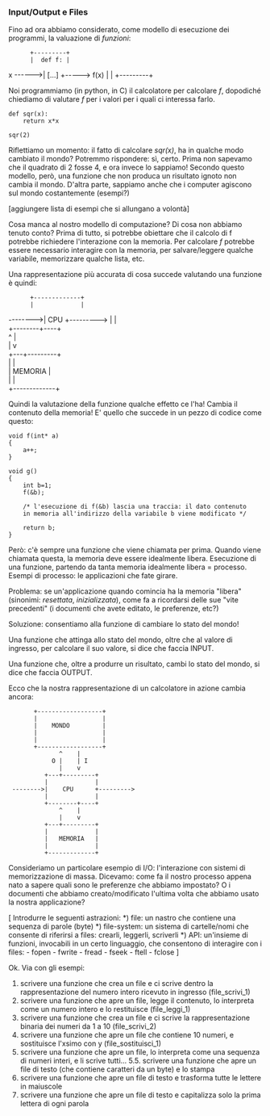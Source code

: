 ### Input/Output e Files

Fino ad ora abbiamo considerato, come modello di esecuzione dei programmi, la valuazione di *funzioni*: 
          
          +---------+ 
          |  def f: | 
 x ------>|   [...] +-----> f(x)
          |         |
          +---------+

Noi programmiamo (in python, in C) il calcolatore per calcolare *f*, dopodiché
chiediamo di valutare *f* per i valori per i quali ci interessa farlo. 

    def sqr(x):
        return x*x

    sqr(2)

Riflettiamo un momento: il fatto di calcolare *sqr(x)*, ha in qualche modo
cambiato il mondo?
Potremmo rispondere: sì, certo. Prima non sapevamo che il quadrato di 2 fosse 4,
e ora invece lo sappiamo! Secondo questo modello, però, una funzione che non
produca un risultato ignoto non cambia il mondo. D'altra parte, sappiamo anche
che i computer agiscono sul mondo costantemente (esempi?)

[aggiungere lista di esempi che si allungano a volontà]

Cosa manca al nostro modello di computazione? Di cosa non abbiamo tenuto conto?
Prima di tutto, si potrebbe obiettare che il calcolo di f potrebbe richiedere
l'interazione con la memoria. Per calcolare *f* potrebbe essere necessario
interagire con la memoria, per salvare/leggere qualche variabile, memorizzare
qualche lista, etc. 

Una rappresentazione più accurata di cosa succede valutando una funzione è
quindi:

          +-------------+
          |             |
 -------->|    CPU      +---------> 
          |             |           
          +--------+----+           
              ^    |                
              |    v                
          +---+---------+           
          |             |           
          |   MEMORIA   |           
          |             |           
          +-------------+           


Quindi la valutazione della funzione qualche effetto ce l'ha! Cambia il
contenuto della memoria!
E' quello che succede in un pezzo di codice come questo:

    void f(int* a)
    {
        a++;
    }

    void g()
    {
        int b=1;
        f(&b);
        
        /* l'esecuzione di f(&b) lascia una traccia: il dato contenuto
        in memoria all'indirizzo della variabile b viene modificato */
        
        return b;
    }


Però: c'è sempre una funzione che viene chiamata per prima. Quando viene
chiamata questa, la memoria deve essere idealmente libera.
Esecuzione di una funzione, partendo da tanta memoria idealmente libera =
processo.
Esempi di processo: le applicazioni che fate girare.

Problema: se un'applicazione quando comincia ha la memoria "libera" (sinonimi:
*resettata*, *inizializzata*), come fa a ricordarsi delle sue "vite precedenti"
(i documenti che avete editato, le preferenze, etc?)

Soluzione: consentiamo alla funzione di cambiare lo stato del mondo!

Una funzione che attinga allo stato del mondo, oltre che al valore di ingresso,
per calcolare il suo valore, si dice che faccia INPUT.

Una funzione che, oltre a produrre un risultato, cambi lo stato del mondo, si
dice che faccia OUTPUT.

Ecco che la nostra rappresentazione di un calcolatore in azione cambia ancora:

```
       +------------------+
       |                  |
       |    MONDO         |
       |                  |
       |                  |
       +------------------+
              ^    |
            O |    | I
              |    v
          +---+---------+
          |             |
 -------->|    CPU      +---------> 
          |             |           
          +--------+----+           
              ^    |                
              |    v                
          +---+---------+           
          |             |           
          |   MEMORIA   |           
          |             |           
          +-------------+           
```

Consideriamo un particolare esempio di I/O: l'interazione con sistemi di
memorizzazione di massa.
Dicevamo: come fa il nostro processo appena nato a sapere quali sono le
preferenze che abbiamo impostato? O i documenti che abbiamo creato/modificato
l'ultima volta che abbiamo usato la nostra applicazione?

[
    Introdurre le seguenti astrazioni:
        *) file: un nastro che contiene una sequenza di parole (byte)
        *) file-system: un sistema di cartelle/nomi che consente di riferirsi a
        files: crearli, leggerli, scriverli
        *) API: un'insieme di funzioni, invocabili in un certo linguaggio, che
        consentono di interagire con i files:
            - fopen
            - fwrite
            - fread
            - fseek
            - ftell
            - fclose
]

Ok. Via con gli esempi:

1. scrivere una funzione che crea un file e ci scrive dentro la rappresentazione
del numero intero ricevuto in ingresso (file_scrivi_1)
2. scrivere una funzione che apre un file, legge il contenuto, lo interpreta
come un numero intero e lo restituisce (file_leggi_1)
3. scrivere una funzione che crea un file e ci scrive la rappresentazione
binaria dei numeri da 1 a 10 (file_scrivi_2)
4. scrivere una funzione che apre un file che contiene 10 numeri, e sostituisce
l'xsimo con y (file_sostituisci_1)
5. scrivere una funzione che apre un file, lo interpreta come una sequenza di
numeri interi, e li scrive tutti...
5.5. scrivere una funzione che apre un file di testo (che contiene caratteri da
un byte) e lo stampa
6. scrivere una funzione che apre un file di testo e trasforma tutte le lettere
in maiuscole
7. scrivere una funzione che apre un file di testo e capitalizza solo la prima
lettera di ogni parola

